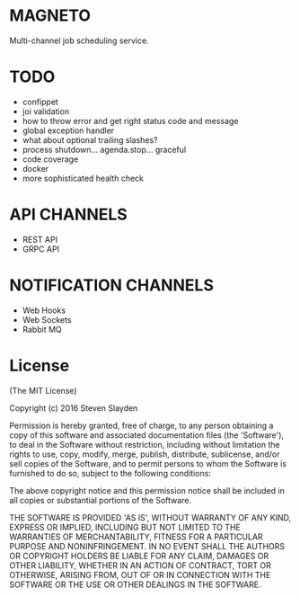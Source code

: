 # MAGNETO

Multi-channel job scheduling service.

# TODO
* confippet
* joi validation
* how to throw error and get right status code and message
* global exception handler
* what about optional trailing slashes?
* process shutdown... agenda.stop... graceful
* code coverage
* docker
* more sophisticated health check

# API CHANNELS
* REST API
* GRPC API

# NOTIFICATION CHANNELS
* Web Hooks
* Web Sockets
* Rabbit MQ


# License
(The MIT License)

Copyright (c) 2016 Steven Slayden

Permission is hereby granted, free of charge, to any person obtaining a copy of
this software and associated documentation files (the 'Software'), to deal in
the Software without restriction, including without limitation the rights to
use, copy, modify, merge, publish, distribute, sublicense, and/or sell copies of
the Software, and to permit persons to whom the Software is furnished to do so,
subject to the following conditions:

The above copyright notice and this permission notice shall be included in all
copies or substantial portions of the Software.

THE SOFTWARE IS PROVIDED 'AS IS', WITHOUT WARRANTY OF ANY KIND, EXPRESS OR
IMPLIED, INCLUDING BUT NOT LIMITED TO THE WARRANTIES OF MERCHANTABILITY, FITNESS
FOR A PARTICULAR PURPOSE AND NONINFRINGEMENT. IN NO EVENT SHALL THE AUTHORS OR
COPYRIGHT HOLDERS BE LIABLE FOR ANY CLAIM, DAMAGES OR OTHER LIABILITY, WHETHER
IN AN ACTION OF CONTRACT, TORT OR OTHERWISE, ARISING FROM, OUT OF OR IN
CONNECTION WITH THE SOFTWARE OR THE USE OR OTHER DEALINGS IN THE SOFTWARE.
